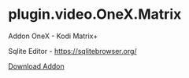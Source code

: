 # plugin.video.OneX.Matrix
Addon OneX - Kodi Matrix+

Sqlite Editor - https://sqlitebrowser.org/

[Download Addon](https://github.com/OnePlayHD/OneRepo/raw/master/matrix/plugin.video.OneX.Matrix/plugin.video.OneX.Matrix-1.0.2.zip)
